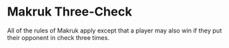 # Makruk Three-Check

All of the rules of Makruk apply except that a player may also win if they put their opponent in check three times.
